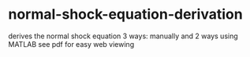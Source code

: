 # normal-shock-equation-derivation

derives the normal shock equation 3 ways: manually and 2 ways using MATLAB
see pdf for easy web viewing
